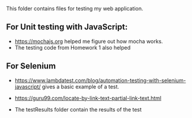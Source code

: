 This folder contains files for testing my web application.

## For Unit testing with JavaScript:
* https://mochajs.org helped me figure out how mocha works.
* The testing code from Homework 1 also helped

## For Selenium
* https://www.lambdatest.com/blog/automation-testing-with-selenium-javascript/ gives a basic example of a test.
* https://guru99.com/locate-by-link-text-partial-link-text.html

* The testResults folder contain the results of the test